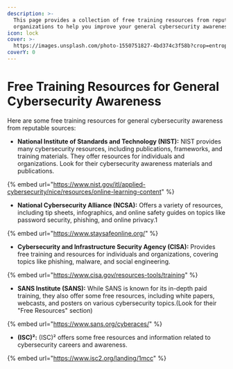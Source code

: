 ```yaml
---
description: >-
  This page provides a collection of free training resources from reputable
  organizations to help you improve your general cybersecurity awareness.
icon: lock
cover: >-
  https://images.unsplash.com/photo-1550751827-4bd374c3f58b?crop=entropy&cs=srgb&fm=jpg&ixid=M3wxOTcwMjR8MHwxfHNlYXJjaHwyfHxjeWJlciUyMHNlY3VyaXR5fGVufDB8fHx8MTczOTQxOTY2Nnww&ixlib=rb-4.0.3&q=85
coverY: 0
---
```


# Free Training Resources for General Cybersecurity Awareness

Here are some free training resources for general cybersecurity awareness from reputable sources:

* **National Institute of Standards and Technology (NIST):** NIST provides many cybersecurity resources, including publications, frameworks, and training materials. They offer resources for individuals and organizations. Look for their cybersecurity awareness materials and publications.&#x20;

{% embed url="https://www.nist.gov/itl/applied-cybersecurity/nice/resources/online-learning-content" %}

* **National Cybersecurity Alliance (NCSA):** Offers a variety of resources, including tip sheets, infographics, and online safety guides on topics like password security, phishing, and online privacy.1&#x20;

{% embed url="https://www.staysafeonline.org/" %}

* **Cybersecurity and Infrastructure Security Agency (CISA):** Provides free training and resources for individuals and organizations, covering topics like phishing, malware, and social engineering.

{% embed url="https://www.cisa.gov/resources-tools/training" %}

* **SANS Institute (SANS):** While SANS is known for its in-depth paid training, they also offer some free resources, including white papers, webcasts, and posters on various cybersecurity topics.(Look for their "Free Resources" section)

{% embed url="https://www.sans.org/cyberaces/" %}

* **(ISC)²:** (ISC)² offers some free resources and information related to cybersecurity careers and awareness.

{% embed url="https://www.isc2.org/landing/1mcc" %}
